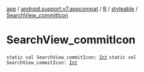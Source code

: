 [app](../../../index.md) / [android.support.v7.appcompat](../../index.md) / [R](../index.md) / [styleable](index.md) / [SearchView_commitIcon](./-search-view_commit-icon.md)

# SearchView_commitIcon

`static val SearchView_commitIcon: `[`Int`](https://kotlinlang.org/api/latest/jvm/stdlib/kotlin/-int/index.html)
`static val SearchView_commitIcon: `[`Int`](https://kotlinlang.org/api/latest/jvm/stdlib/kotlin/-int/index.html)